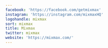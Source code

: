 ```yaml
---
facebook: 'https://facebook.com/getmixmax'
instagram: 'https://instagram.com/mixmaxHQ'
logohandle: mixmax
sort: mixmax
title: Mixmax
twitter: mixmax
website: 'https://mixmax.com/'
---
```

